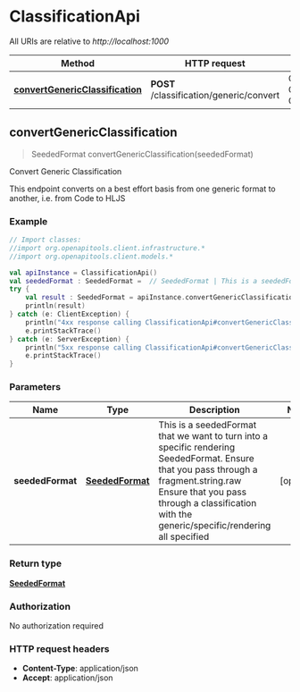 # ClassificationApi

All URIs are relative to *http://localhost:1000*

Method | HTTP request | Description
------------- | ------------- | -------------
[**convertGenericClassification**](ClassificationApi#convertGenericClassification) | **POST** /classification/generic/convert | Convert Generic Classification


<a id="convertGenericClassification"></a>
## **convertGenericClassification**
> SeededFormat convertGenericClassification(seededFormat)

Convert Generic Classification

This endpoint converts on a best effort basis from one generic format to another, i.e. from Code to HLJS 

### Example
```kotlin
// Import classes:
//import org.openapitools.client.infrastructure.*
//import org.openapitools.client.models.*

val apiInstance = ClassificationApi()
val seededFormat : SeededFormat =  // SeededFormat | This is a seededFormat that we want to turn into a specific rendering SeededFormat.  Ensure that you pass through a fragment.string.raw  Ensure that you pass through a classification with the generic/specific/rendering all specified 
try {
    val result : SeededFormat = apiInstance.convertGenericClassification(seededFormat)
    println(result)
} catch (e: ClientException) {
    println("4xx response calling ClassificationApi#convertGenericClassification")
    e.printStackTrace()
} catch (e: ServerException) {
    println("5xx response calling ClassificationApi#convertGenericClassification")
    e.printStackTrace()
}
```

### Parameters

Name | Type | Description  | Notes
------------- | ------------- | ------------- | -------------
 **seededFormat** | [**SeededFormat**](SeededFormat)| This is a seededFormat that we want to turn into a specific rendering SeededFormat.  Ensure that you pass through a fragment.string.raw  Ensure that you pass through a classification with the generic/specific/rendering all specified  | [optional]

### Return type

[**SeededFormat**](SeededFormat)

### Authorization

No authorization required

### HTTP request headers

 - **Content-Type**: application/json
 - **Accept**: application/json

